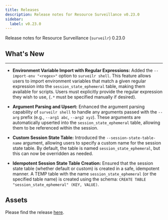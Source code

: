 ```yaml
---
title: Releases
description: Release notes for Resource Surveillance v0.23.0
sidebar:
  label: v0.23.0
---
```

Release notes for Resource Surveillance (`surveilr`) 0.23.0

## What's New
---

- **Environment Variable Import with Regular Expressions:**
  Added the `--import-env "<regex>"` option to `surveilr shell`. This feature allows users to import environment variables that match a given regular expression into the `session_state_ephemeral` table, making them available for scripts. Users must explicitly provide the regular expression they wish to use, (`.*` must be specified manually if desired).

- **Argument Parsing and Upsert:**
  Enhanced the argument parsing capability of `surveilr shell` to handle any arguments passed with the `--arg` prefix (e.g., `--arg1 abc`, `--arg2 xyz`). These arguments are automatically upserted into the `session_state_ephemeral` table, allowing them to be referenced within the session.

- **Custom Session State Table:**
  Introduced the `--session-state-table-name` argument, allowing users to specify a custom name for the session state table. By default, the table is named `session_state_ephemeral`, but this can now be overridden as needed.

- **Idempotent Session State Table Creation:**
  Ensured that the session state table (whether default or custom) is created in a safe, idempotent manner. A TEMP table with the name `session_state_ephemeral` (or the specified table name) is created using the schema: `CREATE TABLE "session_state_ephemeral" (KEY, VALUE)`.


## Assets
Please find the release [here](https://github.com/opsfolio/releases.opsfolio.com/releases/tag/0.23.0).